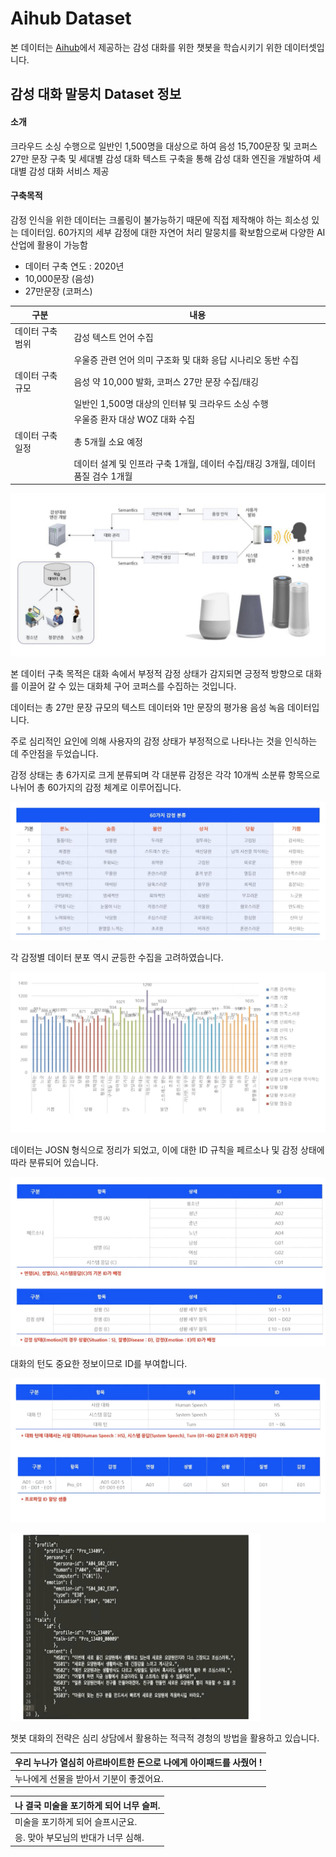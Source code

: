 # Aihub Dataset


본 데이터는 [Aihub](https://aihub.or.kr/aihubdata/data/view.do?currMenu=115&topMenu=100&aihubDataSe=realm&dataSetSn=86)에서 제공하는 감성 대화를 위한 챗봇을 학습시키기 위한 데이터셋입니다.

## 감성 대화 말뭉치 Dataset 정보


#### 소개

크라우드 소싱 수행으로 일반인 1,500명을 대상으로 하여 음성 15,700문장 및 코퍼스 27만 문장 구축 및 세대별 감성 대화 텍스트 구축을 통해 감성 대화 엔진을 개발하여 세대별 감성 대화 서비스 제공

#### 구축목적

감정 인식을 위한 데이터는 크롤링이 불가능하기 때문에 직접 제작해야 하는 희소성 있는 데이터임. 60가지의 세부 감정에 대한 자연어 처리 말뭉치를 확보함으로써 다양한 AI 산업에 활용이 가능함

* 데이터 구축 연도 : 2020년
* 10,000문장 (음성)
* 27만문장 (코퍼스)

| 구분             | 내용                                                                       |
| ---------------- | -------------------------------------------------------------------------- |
| 데이터 구축 범위 | 감성 텍스트 언어 수집                                                       |
|                  | 우울증 관련 언어 의미 구조화 및 대화 응답 시나리오 동반 수집                  |
| 데이터 구축 규모 | 음성 약 10,000 발화, 코퍼스 27만 문장 수집/태깅                               |
|                  | 일반인 1,500명 대상의 인터뷰 및 크라우드 소싱 수행                            |
|                  | 우울증 환자 대상 WOZ 대화 수집                                              |
| 데이터 구축 일정 | 총 5개월 소요 예정                                                          |
|                  | 데이터 설계 및 인프라 구축 1개월, 데이터 수집/태깅 3개월, 데이터 품질 검수 1개월 |


![picture](./img/picture.png)

본 데이터 구축 목적은 대화 속에서 부정적 감정 상태가 감지되면 긍정적 방향으로 대화를 이끌어 갈 수 있는 대화체 구어 코퍼스를 수집하는 것입니다.

데이터는 총 27만 문장 규모의 텍스트 데이터와 1만 문장의 평가용 음성 녹음 데이터입니다.

주로 심리적인 요인에 의해 사용자의 감정 상태가 부정적으로 나타나는 것을 인식하는 데 주안점을 두었습니다.

감정 상태는 총 6가지로 크게 분류되며 각 대분류 감정은 각각 10개씩 소분류 항목으로 나뉘어 총 60가지의 감정 체계로 이루어집니다.

![emotion](./img/emotion.png)

각 감정별 데이터 분포 역시 균등한 수집을 고려하였습니다.

![equal](./img/equal.png)

데이터는 JOSN 형식으로 정리가 되었고, 이에 대한 ID 규칙을 페르소나 및 감정 상태에 따라 분류되어 있습니다.

![text1](./img/text1.png)

대화의 턴도 중요한 정보이므로 ID를 부여합니다.

![text2](./img/text2.png)

<img src="./img/json.png" alt="json" width="400" height="300" />

챗봇 대화의 전략은 심리 상담에서 활용하는 적극적 경청의 방법을 활용하고 있습니다.


| 우리 누나가 열심히 아르바이트한 돈으로 나에게 아이패드를 사줬어 !    |
| ------------------------------------------------------ |
| 누나에게 선물을 받아서 기분이 좋겠어요.                      |

| 나 결국 미술을 포기하게 되어 너무 슬퍼.                      |
| ------------------------------------------------------ |
| 미술을 포기하게 되어 슬프시군요.                           |
| 응. 맞아 부모님의 반대가 너무 심해.                          |

